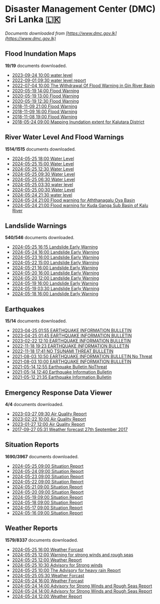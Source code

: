# Disaster Management Center (DMC) Sri Lanka :sri_lanka:

*Documents downloaded from [https://www.dmc.gov.lk](https://www.dmc.gov.lk)*

## Flood Inundation Maps

**19/19** documents downloaded.

* [2023-09-24 10:00 water level](data/flood-inundation-maps/20230924.1000.water-level.pdf)
* [2022-09-01 09:30 water level report](data/flood-inundation-maps/20220901.0930.water-level-report.pdf)
* [2022-07-04 10:00 The Withdrawal Of Flood Warning in Gin River Basin](data/flood-inundation-maps/20220704.1000.the-withdrawal-of-flood-warning-in-gin-river-basin.pdf)
* [2020-05-19 14:00 Flood Warning](data/flood-inundation-maps/20200519.1400.flood-warning.pdf)
* [2020-05-19 13:00 Flood Warning](data/flood-inundation-maps/20200519.1300.flood-warning.pdf)
* [2020-05-19 12:30 Flood Warning](data/flood-inundation-maps/20200519.1230.flood-warning.pdf)
* [2018-11-09 21:00 Flood Warning](data/flood-inundation-maps/20181109.2100.flood-warning.PDF)
* [2018-11-09 16:00 Flood Warning](data/flood-inundation-maps/20181109.1600.flood-warning.PDF)
* [2018-11-08 19:00 Flood Warning](data/flood-inundation-maps/20181108.1900.flood-warning.PDF)
* [2018-05-24 09:00 Mapping Inundation extent for Kalutara District](data/flood-inundation-maps/20180524.0900.mapping-inundation-extent-for-kalutara-district.pdf)

## River Water Level And Flood Warnings

**1514/1515** documents downloaded.

* [2024-05-25 18:00 Water Level](data/river-water-level-and-flood-warnings/20240525.1800.water-level.pdf)
* [2024-05-25 15:00 Water Level](data/river-water-level-and-flood-warnings/20240525.1500.water-level.pdf)
* [2024-05-25 12:30 Water Level](data/river-water-level-and-flood-warnings/20240525.1230.water-level.pdf)
* [2024-05-25 09:30 Water Level](data/river-water-level-and-flood-warnings/20240525.0930.water-level.pdf)
* [2024-05-25 06:30 Water Level](data/river-water-level-and-flood-warnings/20240525.0630.water-level.pdf)
* [2024-05-25 03:30 water level](data/river-water-level-and-flood-warnings/20240525.0330.water-level.pdf)
* [2024-05-25 00:30 Water Level](data/river-water-level-and-flood-warnings/20240525.0030.water-level.pdf)
* [2024-05-24 21:30 water level](data/river-water-level-and-flood-warnings/20240524.2130.water-level.pdf)
* [2024-05-24 21:00 Flood warning for Aththanagalu Oya Basin](data/river-water-level-and-flood-warnings/20240524.2100.flood-warning-for-aththanagalu-oya-basin.pdf)
* [2024-05-24 21:00 Flood warning for Kuda Ganga Sub Basin of Kalu River](data/river-water-level-and-flood-warnings/20240524.2100.flood-warning-for-kuda-ganga-sub-basin-of-kalu-river.pdf)

## Landslide Warnings

**540/546** documents downloaded.

* [2024-05-25 16:15 Landslide Early Warning](data/landslide-warnings/20240525.1615.landslide-early-warning.pdf)
* [2024-05-24 16:00 Landslide Early Warning](data/landslide-warnings/20240524.1600.landslide-early-warning.pdf)
* [2024-05-23 16:00 Landslide Early Warning](data/landslide-warnings/20240523.1600.landslide-early-warning.pdf)
* [2024-05-22 15:00 Landslide Early Warning](data/landslide-warnings/20240522.1500.landslide-early-warning.pdf)
* [2024-05-21 16:00 Landslide Early Warning](data/landslide-warnings/20240521.1600.landslide-early-warning.pdf)
* [2024-05-20 16:00 Landslide Early Warning](data/landslide-warnings/20240520.1600.landslide-early-warning.pdf)
* [2024-05-20 12:00 Landslide Early Warning](data/landslide-warnings/20240520.1200.landslide-early-warning.pdf)
* [2024-05-19 16:00 Landslide Early Warning](data/landslide-warnings/20240519.1600.landslide-early-warning.pdf)
* [2024-05-19 03:30 Landslide Early Warning](data/landslide-warnings/20240519.0330.landslide-early-warning.pdf)
* [2024-05-18 16:00 Landslide Early Warning](data/landslide-warnings/20240518.1600.landslide-early-warning.pdf)

## Earthquakes

**15/14** documents downloaded.

* [2023-04-25 01:55 EARTHQUAKE INFORMATION BULLETIN](data/earthquakes/20230425.0155.earthquake-information-bulletin.pdf)
* [2023-04-25 01:45 EARTHQUAKE INFORMATION BULLETIN](data/earthquakes/20230425.0145.earthquake-information-bulletin.pdf)
* [2023-02-22 12:10 EARTHQUAKE INFORMATION BULLETIN](data/earthquakes/20230222.1210.earthquake-information-bulletin.pdf)
* [2022-11-18 19:23 EARTHQUAKE INFORMATION BULLETIN](data/earthquakes/20221118.1923.earthquake-information-bulletin.pdf)
* [2022-11-18 17:41 NO TSUNAMI THREAT BULLETIN](data/earthquakes/20221118.1741.no-tsunami-threat-bulletin.pdf)
* [2021-08-03 10:50 EARTHQUAKE INFORMATION BULLETIN No Threat](data/earthquakes/20210803.1050.earthquake-information-bulletin-no-threat.pdf)
* [2021-08-03 10:00 EARTHQUAKE INFORMATION BULLETIN](data/earthquakes/20210803.1000.earthquake-information-bulletin.pdf)
* [2021-05-14 12:55 Earthquake Bulletin NoThreat](data/earthquakes/20210514.1255.earthquake-bulletin-nothreat.pdf)
* [2021-05-14 12:40 Earthquake Information Bulletin](data/earthquakes/20210514.1240.earthquake-information-bulletin.pdf)
* [2021-05-12 21:35 Earthquake Information Bulletin](data/earthquakes/20210512.2135.earthquake-information-bulletin.pdf)

## Emergency Response Data Viewer

**4/4** documents downloaded.

* [2023-03-27 09:30 Air Quality Report](data/emergency-response-data-viewer/20230327.0930.air-quality-report.pdf)
* [2023-02-22 10:00 Air Quality Report](data/emergency-response-data-viewer/20230222.1000.air-quality-report.pdf)
* [2023-01-27 12:00 Air Quality Report](data/emergency-response-data-viewer/20230127.1200.air-quality-report.pdf)
* [2017-09-27 05:31 Weather forecast 27th September 2017](data/emergency-response-data-viewer/20170927.0531.weather-forecast-27th-september-2017.pdf)

## Situation Reports

**1690/3967** documents downloaded.

* [2024-05-25 09:00 Situation Report](data/situation-reports/20240525.0900.situation-report.pdf)
* [2024-05-24 09:00 Situation Report](data/situation-reports/20240524.0900.situation-report.pdf)
* [2024-05-23 09:00 Situation Report](data/situation-reports/20240523.0900.situation-report.pdf)
* [2024-05-22 09:00 Situation Report](data/situation-reports/20240522.0900.situation-report.pdf)
* [2024-05-21 09:00 Situation Report](data/situation-reports/20240521.0900.situation-report.pdf)
* [2024-05-20 09:00 Situation Report](data/situation-reports/20240520.0900.situation-report.pdf)
* [2024-05-19 09:00 Situation Report](data/situation-reports/20240519.0900.situation-report.pdf)
* [2024-05-18 09:00 Situation Report](data/situation-reports/20240518.0900.situation-report.pdf)
* [2024-05-17 09:00 Situation Report](data/situation-reports/20240517.0900.situation-report.pdf)
* [2024-05-16 09:00 Situation Report](data/situation-reports/20240516.0900.situation-report.pdf)

## Weather Reports

**1579/8337** documents downloaded.

* [2024-05-25 16:00 Weather Forcast](data/weather-reports/20240525.1600.weather-forcast.pdf)
* [2024-05-25 12:00 Warning for strong winds and rough seas](data/weather-reports/20240525.1200.warning-for-strong-winds-and-rough-seas.pdf)
* [2024-05-25 12:00 Weather Report](data/weather-reports/20240525.1200.weather-report.pdf)
* [2024-05-25 10:30 Advisory for Strong winds](data/weather-reports/20240525.1030.advisory-for-strong-winds.pdf)
* [2024-05-25 10:00 The Advisory for heavy rain Report](data/weather-reports/20240525.1000.the-advisory-for-heavy-rain-report.pdf)
* [2024-05-25 05:30 Weather Forcast](data/weather-reports/20240525.0530.weather-forcast.pdf)
* [2024-05-24 16:00 Weather Forcast](data/weather-reports/20240524.1600.weather-forcast.pdf)
* [2024-05-24 14:00 Advisory for Strong Winds and Rough Seas Report](data/weather-reports/20240524.1400.advisory-for-strong-winds-and-rough-seas-report.pdf)
* [2024-05-24 14:00 Advisory for Strong Winds and Rough Seas Report](data/weather-reports/20240524.1400.advisory-for-strong-winds-and-rough-seas-report.pdf)
* [2024-05-24 12:00 Weather Report](data/weather-reports/20240524.1200.weather-report.pdf)
